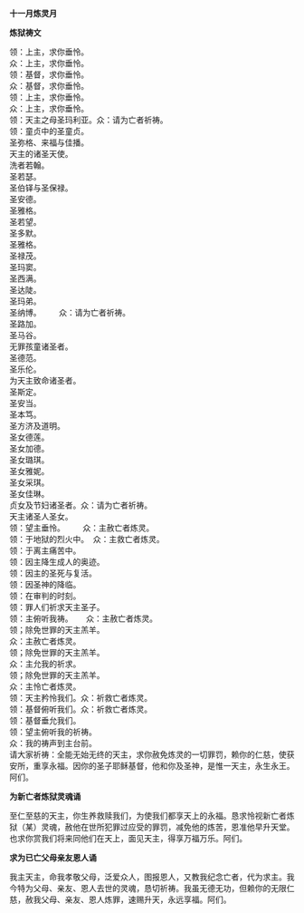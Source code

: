 **十一月炼灵月**

**炼狱祷文**

领：上主，求你垂怜。  
众：上主，求你垂怜。  
领：基督，求你垂怜。  
众：基督，求你垂怜。  
领：上主，求你垂怜。  
众：上主，求你垂怜。  
领：天主之母圣玛利亚。众：请为亡者祈祷。  
领：童贞中的圣童贞。  
圣弥格、来福与佳播。  
天主的诸圣天使。  
洗者若翰。  
圣若瑟。  
圣伯铎与圣保禄。  
圣安德。  
圣雅格。  
圣若望。  
圣多默。  
圣雅格。  
圣禄茂。  
圣玛窦。  
圣西满。  
圣达陡。  
圣玛弟。  
圣纳博。        众：请为亡者祈祷。  
圣路加。  
圣马谷。  
无罪孩童诸圣者。  
圣德范。  
圣乐伦。  
为天主致命诸圣者。  
圣斯定。  
圣安当。  
圣本笃。  
圣方济及道明。  
圣女德莲。  
圣女加德。  
圣女璐琪。  
圣女雅妮。  
圣女采琪。  
圣女佳琳。  
贞女及节妇诸圣者。众：请为亡者祈祷。  
天主诸圣人圣女。  
领：望主垂怜。        众：主赦亡者炼灵。  
领：于地狱的烈火中。  众：主救亡者炼灵。  
领：于离主痛苦中。  
领：因主降生成人的奥迹。  
领：因主的圣死与复活。  
领：因圣神的降临。  
领：在审判的时刻。      
领：罪人们祈求天主圣子。  
领：主俯听我祷。      众：主赦亡者炼灵。  
领；除免世罪的天主羔羊。  
众：主赦亡者炼灵。  
领；除免世罪的天主羔羊。  
众：主允我的祈求。  
领；除免世罪的天主羔羊。  
众：主怜亡者炼灵。  
领：天主矜怜我们。众：祈救亡者炼灵。  
领：基督俯听我们。众：祈救亡者炼灵。  
领：基督垂允我们。  
领：望主俯听我的祈祷。  
众：我的祷声到主台前。  
请大家祈祷：全能无始无终的天主，求你赦免炼灵的一切罪罚，赖你的仁慈，使获安所，重享永福。因你的圣子耶稣基督，他和你及圣神，是惟一天主，永生永王。阿们。

**为新亡者炼狱灵魂诵**

至仁至慈的天主，你生养救赎我们，为使我们都享天上的永福。恳求怜视新亡者炼狱（某）灵魂，赦他在世所犯罪过应受的罪罚，减免他的炼苦，恩准他早升天堂。也求你赏我们将来同他们在天上，面见天主，得享万福万乐。阿们。

**求为已亡父母亲友恩人诵**

我主天主，命我孝敬父母，泛爱众人，图报恩人，又教我纪念亡者，代为求主。我今特为父母、亲友、恩人去世的灵魂，恳切祈祷。我虽无德无功，但赖你的无限仁慈，赦我父母、亲友、恩人炼罪，速赐升天，永远享福。阿们。